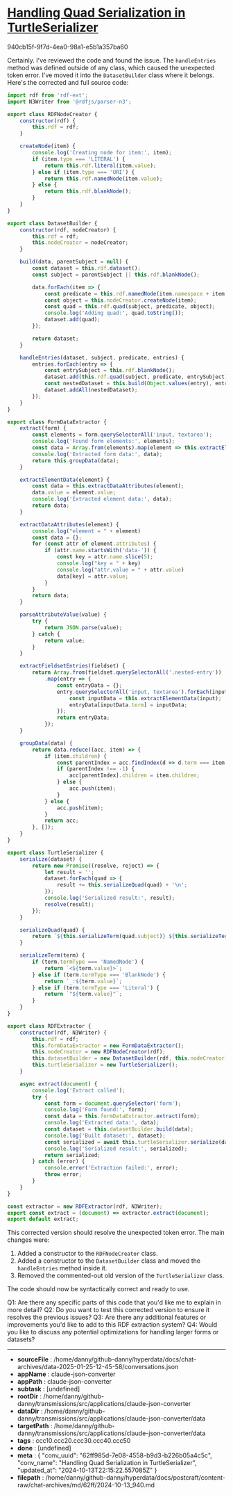 # [Handling Quad Serialization in TurtleSerializer](https://claude.ai/chat/62ff985d-7e08-4558-b9d3-b226b05a4c5c)

940cb15f-9f7d-4ea0-98a1-e5b1a357ba60

 Certainly. I've reviewed the code and found the issue. The `handleEntries` method was defined outside of any class, which caused the unexpected token error. I've moved it into the `DatasetBuilder` class where it belongs. Here's the corrected and full source code:

```javascript
import rdf from 'rdf-ext';
import N3Writer from '@rdfjs/parser-n3';

export class RDFNodeCreator {
    constructor(rdf) {
        this.rdf = rdf;
    }

    createNode(item) {
        console.log('Creating node for item:', item);
        if (item.type === 'LITERAL') {
            return this.rdf.literal(item.value);
        } else if (item.type === 'URI') {
            return this.rdf.namedNode(item.value);
        } else {
            return this.rdf.blankNode();
        }
    }
}

export class DatasetBuilder {
    constructor(rdf, nodeCreator) {
        this.rdf = rdf;
        this.nodeCreator = nodeCreator;
    }

    build(data, parentSubject = null) {
        const dataset = this.rdf.dataset();
        const subject = parentSubject || this.rdf.blankNode();

        data.forEach(item => {
            const predicate = this.rdf.namedNode(item.namespace + item.term);
            const object = this.nodeCreator.createNode(item);
            const quad = this.rdf.quad(subject, predicate, object);
            console.log('Adding quad:', quad.toString());
            dataset.add(quad);
        });

        return dataset;
    }

    handleEntries(dataset, subject, predicate, entries) {
        entries.forEach(entry => {
            const entrySubject = this.rdf.blankNode();
            dataset.add(this.rdf.quad(subject, predicate, entrySubject));
            const nestedDataset = this.build(Object.values(entry), entrySubject);
            dataset.addAll(nestedDataset);
        });
    }
}

export class FormDataExtractor {
    extract(form) {
        const elements = form.querySelectorAll('input, textarea');
        console.log('Found form elements:', elements);
        const data = Array.from(elements).map(element => this.extractElementData(element));
        console.log('Extracted form data:', data);
        return this.groupData(data);
    }

    extractElementData(element) {
        const data = this.extractDataAttributes(element);
        data.value = element.value;
        console.log('Extracted element data:', data);
        return data;
    }

    extractDataAttributes(element) {
        console.log("element = " + element)
        const data = {};
        for (const attr of element.attributes) {
            if (attr.name.startsWith('data-')) {
                const key = attr.name.slice(5);
                console.log("key = " + key)
                console.log("attr.value = " + attr.value)
                data[key] = attr.value;
            }
        }
        return data;
    }

    parseAttributeValue(value) {
        try {
            return JSON.parse(value);
        } catch {
            return value;
        }
    }

    extractFieldsetEntries(fieldset) {
        return Array.from(fieldset.querySelectorAll('.nested-entry'))
            .map(entry => {
                const entryData = {};
                entry.querySelectorAll('input, textarea').forEach(input => {
                    const inputData = this.extractElementData(input);
                    entryData[inputData.term] = inputData;
                });
                return entryData;
            });
    }

    groupData(data) {
        return data.reduce((acc, item) => {
            if (item.children) {
                const parentIndex = acc.findIndex(d => d.term === item.term);
                if (parentIndex !== -1) {
                    acc[parentIndex].children = item.children;
                } else {
                    acc.push(item);
                }
            } else {
                acc.push(item);
            }
            return acc;
        }, []);
    }
}

export class TurtleSerializer {
    serialize(dataset) {
        return new Promise((resolve, reject) => {
            let result = '';
            dataset.forEach(quad => {
                result += this.serializeQuad(quad) + '\n';
            });
            console.log('Serialized result:', result);
            resolve(result);
        });
    }

    serializeQuad(quad) {
        return `${this.serializeTerm(quad.subject)} ${this.serializeTerm(quad.predicate)} ${this.serializeTerm(quad.object)} .`;
    }

    serializeTerm(term) {
        if (term.termType === 'NamedNode') {
            return `<${term.value}>`;
        } else if (term.termType === 'BlankNode') {
            return `_:${term.value}`;
        } else if (term.termType === 'Literal') {
            return `"${term.value}"`;
        }
    }
}

export class RDFExtractor {
    constructor(rdf, N3Writer) {
        this.rdf = rdf;
        this.formDataExtractor = new FormDataExtractor();
        this.nodeCreator = new RDFNodeCreator(rdf);
        this.datasetBuilder = new DatasetBuilder(rdf, this.nodeCreator);
        this.turtleSerializer = new TurtleSerializer();
    }

    async extract(document) {
        console.log('Extract called');
        try {
            const form = document.querySelector('form');
            console.log('Form found:', form);
            const data = this.formDataExtractor.extract(form);
            console.log('Extracted data:', data);
            const dataset = this.datasetBuilder.build(data);
            console.log('Built dataset:', dataset);
            const serialized = await this.turtleSerializer.serialize(dataset);
            console.log('Serialized result:', serialized);
            return serialized;
        } catch (error) {
            console.error('Extraction failed:', error);
            throw error;
        }
    }
}

const extractor = new RDFExtractor(rdf, N3Writer);
export const extract = (document) => extractor.extract(document);
export default extract;
```

This corrected version should resolve the unexpected token error. The main changes were:

1. Added a constructor to the `RDFNodeCreator` class.
2. Added a constructor to the `DatasetBuilder` class and moved the `handleEntries` method inside it.
3. Removed the commented-out old version of the `TurtleSerializer` class.

The code should now be syntactically correct and ready to use.

Q1: Are there any specific parts of this code that you'd like me to explain in more detail?
Q2: Do you want to test this corrected version to ensure it resolves the previous issues?
Q3: Are there any additional features or improvements you'd like to add to this RDF extraction system?
Q4: Would you like to discuss any potential optimizations for handling larger forms or datasets?

---

* **sourceFile** : /home/danny/github-danny/hyperdata/docs/chat-archives/data-2025-01-25-12-45-58/conversations.json
* **appName** : claude-json-converter
* **appPath** : claude-json-converter
* **subtask** : [undefined]
* **rootDir** : /home/danny/github-danny/transmissions/src/applications/claude-json-converter
* **dataDir** : /home/danny/github-danny/transmissions/src/applications/claude-json-converter/data
* **targetPath** : /home/danny/github-danny/transmissions/src/applications/claude-json-converter/data
* **tags** : ccc10.ccc20.ccc30.ccc40.ccc50
* **done** : [undefined]
* **meta** : {
  "conv_uuid": "62ff985d-7e08-4558-b9d3-b226b05a4c5c",
  "conv_name": "Handling Quad Serialization in TurtleSerializer",
  "updated_at": "2024-10-13T22:15:22.557085Z"
}
* **filepath** : /home/danny/github-danny/hyperdata/docs/postcraft/content-raw/chat-archives/md/62ff/2024-10-13_940.md